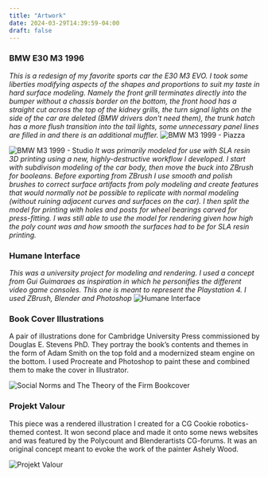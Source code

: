 ```yaml
---
title: "Artwork"
date: 2024-03-29T14:39:59-04:00
draft: false
---
```


### BMW E30 M3 1996
*This is a redesign of my favorite sports car the E30 M3 EVO. I took some liberties modifying aspects of the shapes and proportions to suit my taste in hard surface modeling. Namely the front grill terminates directly into the bumper without a chassis border on the bottom, the front hood has a straight cut across the top of the kidney grills, the turn signal lights on the side of the car are deleted (BMW drivers don't need them), the trunk hatch has a more flush transition into the tail lights, some unnecessary panel lines are filled in and there is an additional muffler.* 
![BMW M3 1999 - Piazza](/images/bmw_piazza.jpg)

![BMW M3 1999 - Studio](/images/bmw_studio.jpg)
*It was primarily modeled for use with SLA resin 3D printing using a new, highly-destructive workflow I developed. I start with subdivison modeling of the car body, then move the buck into ZBrush for booleans. Before exporting from ZBrush I use smooth and polish brushes to correct surface artifacts from poly modeling and create features that would normally not be possible to replicate with normal modeling (without ruining adjacent curves and surfaces on the car). I then split the model for printing with holes and posts for wheel bearings carved for press-fitting. I was still able to use the model for rendering given how high the poly count was and how smooth the surfaces had to be for SLA resin printing.*

### Humane Interface
*This was a university project for modeling and rendering. I used a concept from Gui Guimaraes as inspiration in which he personifies the different video game consoles. This one is meant to represent the Playstation 4. I used ZBrush, Blender and Photoshop*
![Humane Interface](/images/humane_interface.jpg)

### Book Cover Illustrations
A pair of illustrations done for Cambridge University Press commissioned by Douglas E. Stevens PhD. They portray the book’s contents and themes in the form of Adam Smith on the top fold and a modernized steam engine on the bottom. I used Procreate and Photoshop to paint these and combined them to make the cover in Illustrator.

![Social Norms and The Theory of the Firm Bookcover](/images/bookcover_1.jpg)

### Projekt Valour
This piece was a rendered illustration I created for a CG Cookie robotics-themed contest. It won second place and made it onto some news websites and was featured by the Polycount and Blenderartists CG-forums. It was an original concept meant to evoke the work of the painter Ashely Wood.

![Projekt Valour](/images/valour.jpg)
